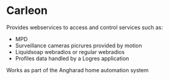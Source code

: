 # Carleon

Provides webservices to access and control services such as:
- MPD
- Surveillance cameras picrures provided by motion
- Liquidsoap webradios or regular webradios
- Profiles data handled by a Logres application

Works as part of the Angharad home automation system
